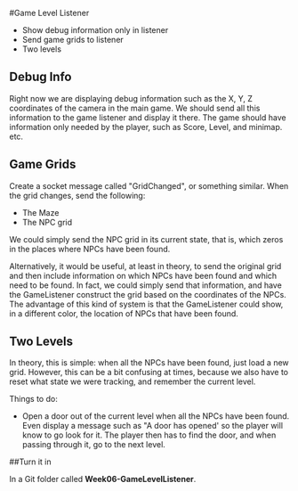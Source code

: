 #Game Level Listener

- Show debug information only in listener
- Send game grids to listener
- Two levels

## Debug Info

Right now we are displaying debug information such as the X, Y, Z coordinates of the camera in the main game. We should send all this information to the game listener and display it there. The game should have information only needed by the player, such as Score, Level, and minimap. etc.

## Game Grids

Create a socket message called "GridChanged", or something similar. When the grid changes, send the following:

- The Maze
- The NPC grid 

We could simply send the NPC grid in its current state, that is, which zeros in the places where NPCs have been found.

Alternatively, it would be useful, at least in theory, to send the original grid and then include information on which NPCs have been found and which need to be found. In fact, we could simply send that information, and have the GameListener construct the grid based on the coordinates of the NPCs. The advantage of this kind of system is that the GameListener could show, in a different color, the location of NPCs that have been found.

## Two Levels

In theory, this is simple: when all the NPCs have been found, just load a new grid. However, this can be a bit confusing at times, because we also have to reset what state we were tracking, and remember the current level.

Things to do:

- Open a door out of the current level when all the NPCs have been found. Even display a message such as "A door has opened' so the player will know to go look for it. The player then has to find the door, and when passing through it, go to the next level.

##Turn it in

In a Git folder called **Week06-GameLevelListener**.